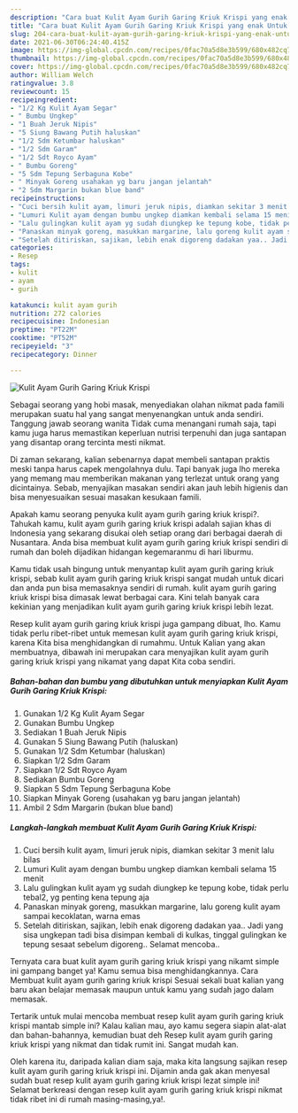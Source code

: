 ```yaml
---
description: "Cara buat Kulit Ayam Gurih Garing Kriuk Krispi yang enak Untuk Jualan"
title: "Cara buat Kulit Ayam Gurih Garing Kriuk Krispi yang enak Untuk Jualan"
slug: 204-cara-buat-kulit-ayam-gurih-garing-kriuk-krispi-yang-enak-untuk-jualan
date: 2021-06-30T06:24:40.415Z
image: https://img-global.cpcdn.com/recipes/0fac70a5d8e3b599/680x482cq70/kulit-ayam-gurih-garing-kriuk-krispi-foto-resep-utama.jpg
thumbnail: https://img-global.cpcdn.com/recipes/0fac70a5d8e3b599/680x482cq70/kulit-ayam-gurih-garing-kriuk-krispi-foto-resep-utama.jpg
cover: https://img-global.cpcdn.com/recipes/0fac70a5d8e3b599/680x482cq70/kulit-ayam-gurih-garing-kriuk-krispi-foto-resep-utama.jpg
author: William Welch
ratingvalue: 3.8
reviewcount: 15
recipeingredient:
- "1/2 Kg Kulit Ayam Segar"
- " Bumbu Ungkep"
- "1 Buah Jeruk Nipis"
- "5 Siung Bawang Putih haluskan"
- "1/2 Sdm Ketumbar haluskan"
- "1/2 Sdm Garam"
- "1/2 Sdt Royco Ayam"
- " Bumbu Goreng"
- "5 Sdm Tepung Serbaguna Kobe"
- " Minyak Goreng usahakan yg baru jangan jelantah"
- "2 Sdm Margarin bukan blue band"
recipeinstructions:
- "Cuci bersih kulit ayam, limuri jeruk nipis, diamkan sekitar 3 menit lalu bilas"
- "Lumuri Kulit ayam dengan bumbu ungkep diamkan kembali selama 15 menit"
- "Lalu gulingkan kulit ayam yg sudah diungkep ke tepung kobe, tidak perlu tebal2, yg penting kena tepung aja"
- "Panaskan minyak goreng, masukkan margarine, lalu goreng kulit ayam sampai kecoklatan, warna emas"
- "Setelah ditiriskan, sajikan, lebih enak digoreng dadakan yaa.. Jadi yang sisa ungkepan tadi bisa disimpan kembali di kulkas, tinggal gulingkan ke tepung sesaat sebelum digoreng.. Selamat mencoba.."
categories:
- Resep
tags:
- kulit
- ayam
- gurih

katakunci: kulit ayam gurih 
nutrition: 272 calories
recipecuisine: Indonesian
preptime: "PT22M"
cooktime: "PT52M"
recipeyield: "3"
recipecategory: Dinner

---
```



![Kulit Ayam Gurih Garing Kriuk Krispi](https://img-global.cpcdn.com/recipes/0fac70a5d8e3b599/680x482cq70/kulit-ayam-gurih-garing-kriuk-krispi-foto-resep-utama.jpg)

Sebagai seorang yang hobi masak, menyediakan olahan nikmat pada famili merupakan suatu hal yang sangat menyenangkan untuk anda sendiri. Tanggung jawab seorang  wanita Tidak cuma menangani rumah saja, tapi kamu juga harus memastikan keperluan nutrisi terpenuhi dan juga santapan yang disantap orang tercinta mesti nikmat.

Di zaman  sekarang, kalian sebenarnya dapat membeli santapan praktis meski tanpa harus capek mengolahnya dulu. Tapi banyak juga lho mereka yang memang mau memberikan makanan yang terlezat untuk orang yang dicintainya. Sebab, menyajikan masakan sendiri akan jauh lebih higienis dan bisa menyesuaikan sesuai masakan kesukaan famili. 



Apakah kamu seorang penyuka kulit ayam gurih garing kriuk krispi?. Tahukah kamu, kulit ayam gurih garing kriuk krispi adalah sajian khas di Indonesia yang sekarang disukai oleh setiap orang dari berbagai daerah di Nusantara. Anda bisa membuat kulit ayam gurih garing kriuk krispi sendiri di rumah dan boleh dijadikan hidangan kegemaranmu di hari liburmu.

Kamu tidak usah bingung untuk menyantap kulit ayam gurih garing kriuk krispi, sebab kulit ayam gurih garing kriuk krispi sangat mudah untuk dicari dan anda pun bisa memasaknya sendiri di rumah. kulit ayam gurih garing kriuk krispi bisa dimasak lewat berbagai cara. Kini telah banyak cara kekinian yang menjadikan kulit ayam gurih garing kriuk krispi lebih lezat.

Resep kulit ayam gurih garing kriuk krispi juga gampang dibuat, lho. Kamu tidak perlu ribet-ribet untuk memesan kulit ayam gurih garing kriuk krispi, karena Kita bisa menghidangkan di rumahmu. Untuk Kalian yang akan membuatnya, dibawah ini merupakan cara menyajikan kulit ayam gurih garing kriuk krispi yang nikamat yang dapat Kita coba sendiri.

<!--inarticleads1-->

##### Bahan-bahan dan bumbu yang dibutuhkan untuk menyiapkan Kulit Ayam Gurih Garing Kriuk Krispi:

1. Gunakan 1/2 Kg Kulit Ayam Segar
1. Gunakan  Bumbu Ungkep
1. Sediakan 1 Buah Jeruk Nipis
1. Gunakan 5 Siung Bawang Putih (haluskan)
1. Gunakan 1/2 Sdm Ketumbar (haluskan)
1. Siapkan 1/2 Sdm Garam
1. Siapkan 1/2 Sdt Royco Ayam
1. Sediakan  Bumbu Goreng
1. Siapkan 5 Sdm Tepung Serbaguna Kobe
1. Siapkan  Minyak Goreng (usahakan yg baru jangan jelantah)
1. Ambil 2 Sdm Margarin (bukan blue band)




<!--inarticleads2-->

##### Langkah-langkah membuat Kulit Ayam Gurih Garing Kriuk Krispi:

1. Cuci bersih kulit ayam, limuri jeruk nipis, diamkan sekitar 3 menit lalu bilas
1. Lumuri Kulit ayam dengan bumbu ungkep diamkan kembali selama 15 menit
1. Lalu gulingkan kulit ayam yg sudah diungkep ke tepung kobe, tidak perlu tebal2, yg penting kena tepung aja
1. Panaskan minyak goreng, masukkan margarine, lalu goreng kulit ayam sampai kecoklatan, warna emas
1. Setelah ditiriskan, sajikan, lebih enak digoreng dadakan yaa.. Jadi yang sisa ungkepan tadi bisa disimpan kembali di kulkas, tinggal gulingkan ke tepung sesaat sebelum digoreng.. Selamat mencoba..




Ternyata cara buat kulit ayam gurih garing kriuk krispi yang nikamt simple ini gampang banget ya! Kamu semua bisa menghidangkannya. Cara Membuat kulit ayam gurih garing kriuk krispi Sesuai sekali buat kalian yang baru akan belajar memasak maupun untuk kamu yang sudah jago dalam memasak.

Tertarik untuk mulai mencoba membuat resep kulit ayam gurih garing kriuk krispi mantab simple ini? Kalau kalian mau, ayo kamu segera siapin alat-alat dan bahan-bahannya, kemudian buat deh Resep kulit ayam gurih garing kriuk krispi yang nikmat dan tidak rumit ini. Sangat mudah kan. 

Oleh karena itu, daripada kalian diam saja, maka kita langsung sajikan resep kulit ayam gurih garing kriuk krispi ini. Dijamin anda gak akan menyesal sudah buat resep kulit ayam gurih garing kriuk krispi lezat simple ini! Selamat berkreasi dengan resep kulit ayam gurih garing kriuk krispi nikmat tidak ribet ini di rumah masing-masing,ya!.

